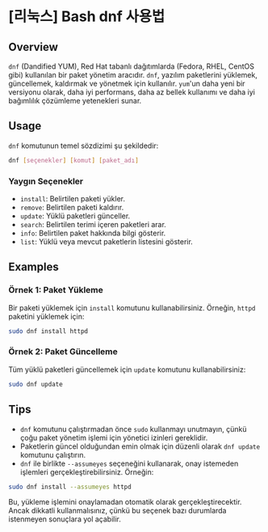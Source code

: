 # [리눅스] Bash dnf 사용법

## Overview
`dnf` (Dandified YUM), Red Hat tabanlı dağıtımlarda (Fedora, RHEL, CentOS gibi) kullanılan bir paket yönetim aracıdır. `dnf`, yazılım paketlerini yüklemek, güncellemek, kaldırmak ve yönetmek için kullanılır. `yum`'un daha yeni bir versiyonu olarak, daha iyi performans, daha az bellek kullanımı ve daha iyi bağımlılık çözümleme yetenekleri sunar.

## Usage
`dnf` komutunun temel sözdizimi şu şekildedir:

```bash
dnf [seçenekler] [komut] [paket_adı]
```

### Yaygın Seçenekler
- `install`: Belirtilen paketi yükler.
- `remove`: Belirtilen paketi kaldırır.
- `update`: Yüklü paketleri günceller.
- `search`: Belirtilen terimi içeren paketleri arar.
- `info`: Belirtilen paket hakkında bilgi gösterir.
- `list`: Yüklü veya mevcut paketlerin listesini gösterir.

## Examples
### Örnek 1: Paket Yükleme
Bir paketi yüklemek için `install` komutunu kullanabilirsiniz. Örneğin, `httpd` paketini yüklemek için:

```bash
sudo dnf install httpd
```

### Örnek 2: Paket Güncelleme
Tüm yüklü paketleri güncellemek için `update` komutunu kullanabilirsiniz:

```bash
sudo dnf update
```

## Tips
- `dnf` komutunu çalıştırmadan önce `sudo` kullanmayı unutmayın, çünkü çoğu paket yönetim işlemi için yönetici izinleri gereklidir.
- Paketlerin güncel olduğundan emin olmak için düzenli olarak `dnf update` komutunu çalıştırın.
- `dnf` ile birlikte `--assumeyes` seçeneğini kullanarak, onay istemeden işlemleri gerçekleştirebilirsiniz. Örneğin:

```bash
sudo dnf install --assumeyes httpd
```

Bu, yükleme işlemini onaylamadan otomatik olarak gerçekleştirecektir. Ancak dikkatli kullanmalısınız, çünkü bu seçenek bazı durumlarda istenmeyen sonuçlara yol açabilir.